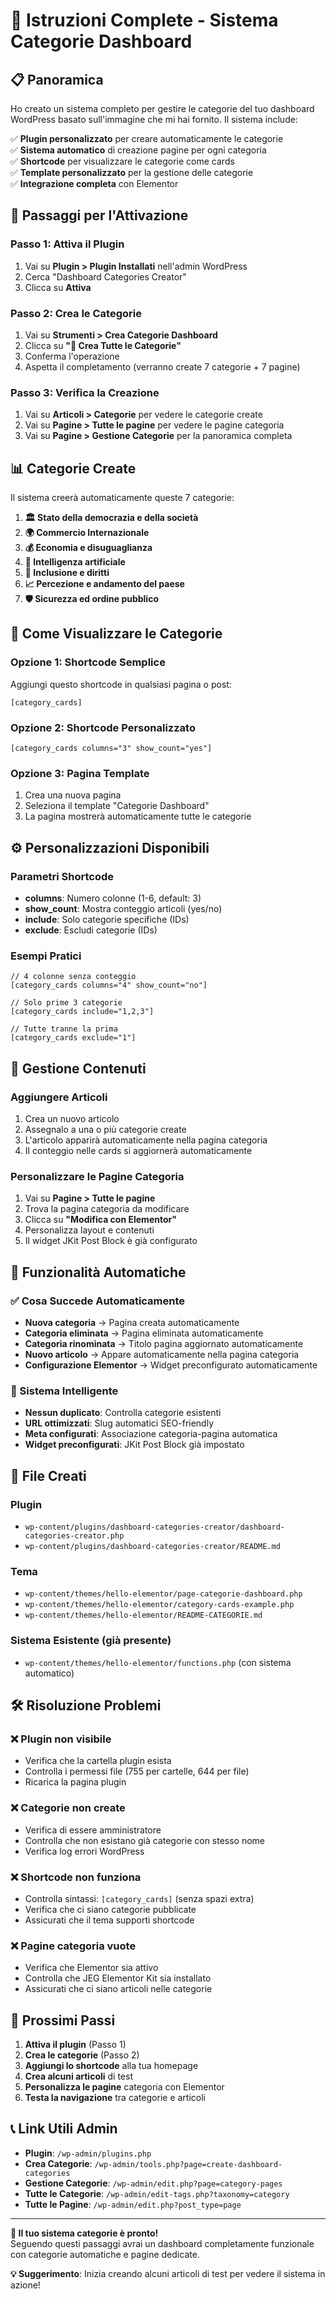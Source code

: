 # 🎯 Istruzioni Complete - Sistema Categorie Dashboard

## 📋 Panoramica

Ho creato un sistema completo per gestire le categorie del tuo dashboard WordPress basato sull'immagine che mi hai fornito. Il sistema include:

✅ **Plugin personalizzato** per creare automaticamente le categorie  
✅ **Sistema automatico** di creazione pagine per ogni categoria  
✅ **Shortcode** per visualizzare le categorie come cards  
✅ **Template personalizzato** per la gestione delle categorie  
✅ **Integrazione completa** con Elementor

## 🚀 Passaggi per l'Attivazione

### Passo 1: Attiva il Plugin
1. Vai su **Plugin > Plugin Installati** nell'admin WordPress
2. Cerca "Dashboard Categories Creator"
3. Clicca su **Attiva**

### Passo 2: Crea le Categorie
1. Vai su **Strumenti > Crea Categorie Dashboard**
2. Clicca su **"🚀 Crea Tutte le Categorie"**
3. Conferma l'operazione
4. Aspetta il completamento (verranno create 7 categorie + 7 pagine)

### Passo 3: Verifica la Creazione
1. Vai su **Articoli > Categorie** per vedere le categorie create
2. Vai su **Pagine > Tutte le pagine** per vedere le pagine categoria
3. Vai su **Pagine > Gestione Categorie** per la panoramica completa

## 📊 Categorie Create

Il sistema creerà automaticamente queste 7 categorie:

1. **🏛️ Stato della democrazia e della società**
2. **🌍 Commercio Internazionale** 
3. **💰 Economia e disuguaglianza**
4. **🤖 Intelligenza artificiale**
5. **🤝 Inclusione e diritti**
6. **📈 Percezione e andamento del paese**
7. **🛡️ Sicurezza ed ordine pubblico**

## 🎨 Come Visualizzare le Categorie

### Opzione 1: Shortcode Semplice
Aggiungi questo shortcode in qualsiasi pagina o post:
```
[category_cards]
```

### Opzione 2: Shortcode Personalizzato
```
[category_cards columns="3" show_count="yes"]
```

### Opzione 3: Pagina Template
1. Crea una nuova pagina
2. Seleziona il template "Categorie Dashboard"
3. La pagina mostrerà automaticamente tutte le categorie

## ⚙️ Personalizzazioni Disponibili

### Parametri Shortcode
- **columns**: Numero colonne (1-6, default: 3)
- **show_count**: Mostra conteggio articoli (yes/no)
- **include**: Solo categorie specifiche (IDs)
- **exclude**: Escludi categorie (IDs)

### Esempi Pratici
```
// 4 colonne senza conteggio
[category_cards columns="4" show_count="no"]

// Solo prime 3 categorie
[category_cards include="1,2,3"]

// Tutte tranne la prima
[category_cards exclude="1"]
```

## 📝 Gestione Contenuti

### Aggiungere Articoli
1. Crea un nuovo articolo
2. Assegnalo a una o più categorie create
3. L'articolo apparirà automaticamente nella pagina categoria
4. Il conteggio nelle cards si aggiornerà automaticamente

### Personalizzare le Pagine Categoria
1. Vai su **Pagine > Tutte le pagine**
2. Trova la pagina categoria da modificare
3. Clicca su **"Modifica con Elementor"**
4. Personalizza layout e contenuti
5. Il widget JKit Post Block è già configurato

## 🔧 Funzionalità Automatiche

### ✅ Cosa Succede Automaticamente
- **Nuova categoria** → Pagina creata automaticamente
- **Categoria eliminata** → Pagina eliminata automaticamente  
- **Categoria rinominata** → Titolo pagina aggiornato automaticamente
- **Nuovo articolo** → Appare automaticamente nella pagina categoria
- **Configurazione Elementor** → Widget preconfigurato automaticamente

### 🎯 Sistema Intelligente
- **Nessun duplicato**: Controlla categorie esistenti
- **URL ottimizzati**: Slug automatici SEO-friendly
- **Meta configurati**: Associazione categoria-pagina automatica
- **Widget preconfigurati**: JKit Post Block già impostato

## 📱 File Creati

### Plugin
- `wp-content/plugins/dashboard-categories-creator/dashboard-categories-creator.php`
- `wp-content/plugins/dashboard-categories-creator/README.md`

### Tema
- `wp-content/themes/hello-elementor/page-categorie-dashboard.php`
- `wp-content/themes/hello-elementor/category-cards-example.php`
- `wp-content/themes/hello-elementor/README-CATEGORIE.md`

### Sistema Esistente (già presente)
- `wp-content/themes/hello-elementor/functions.php` (con sistema automatico)

## 🛠️ Risoluzione Problemi

### ❌ Plugin non visibile
- Verifica che la cartella plugin esista
- Controlla i permessi file (755 per cartelle, 644 per file)
- Ricarica la pagina plugin

### ❌ Categorie non create
- Verifica di essere amministratore
- Controlla che non esistano già categorie con stesso nome
- Verifica log errori WordPress

### ❌ Shortcode non funziona
- Controlla sintassi: `[category_cards]` (senza spazi extra)
- Verifica che ci siano categorie pubblicate
- Assicurati che il tema supporti shortcode

### ❌ Pagine categoria vuote
- Verifica che Elementor sia attivo
- Controlla che JEG Elementor Kit sia installato
- Assicurati che ci siano articoli nelle categorie

## 🎯 Prossimi Passi

1. **Attiva il plugin** (Passo 1)
2. **Crea le categorie** (Passo 2)
3. **Aggiungi lo shortcode** alla tua homepage
4. **Crea alcuni articoli** di test
5. **Personalizza le pagine** categoria con Elementor
6. **Testa la navigazione** tra categorie e articoli

## 📞 Link Utili Admin

- **Plugin**: `/wp-admin/plugins.php`
- **Crea Categorie**: `/wp-admin/tools.php?page=create-dashboard-categories`
- **Gestione Categorie**: `/wp-admin/edit.php?page=category-pages`
- **Tutte le Categorie**: `/wp-admin/edit-tags.php?taxonomy=category`
- **Tutte le Pagine**: `/wp-admin/edit.php?post_type=page`

---

**🎉 Il tuo sistema categorie è pronto!**  
Seguendo questi passaggi avrai un dashboard completamente funzionale con categorie automatiche e pagine dedicate.

**💡 Suggerimento**: Inizia creando alcuni articoli di test per vedere il sistema in azione!